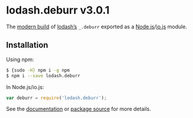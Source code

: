 # lodash.deburr v3.0.1

The [modern build](https://github.com/lodash/lodash/wiki/Build-Differences) of [lodash’s](https://lodash.com/) `_.deburr` exported as a [Node.js](http://nodejs.org/)/[io.js](https://iojs.org/) module.

## Installation

Using npm:

```bash
$ {sudo -H} npm i -g npm
$ npm i --save lodash.deburr
```

In Node.js/io.js:

```js
var deburr = require('lodash.deburr');
```

See the [documentation](https://lodash.com/docs#deburr) or [package source](https://github.com/lodash/lodash/blob/3.0.1-npm-packages/lodash.deburr) for more details.
